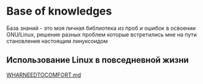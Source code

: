 # Base of knowledges
База знаний - это моя личная библиотека из проб и ошибок в освоении GNU/Linux, решение разных проблем которые встретились мне на пути становления настоящим линуксоидом

## Использование Linux в повседневной жизни
[WHARNEEDTOCOMFORT.md](/WHATNEEDTOCOMFORT.md)
